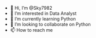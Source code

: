 - 👋 Hi, I’m @Sky7982
- 👀 I’m interested in Data Analyst
- 🌱 I’m currently learning Python
- 💞️ I’m looking to collaborate on Python
- 📫 How to reach me 

<!---
Sky7982/Sky7982 is a ✨ special ✨ repository because its `README.md` (this file) appears on your GitHub profile.
You can click the Preview link to take a look at your changes.
--->
